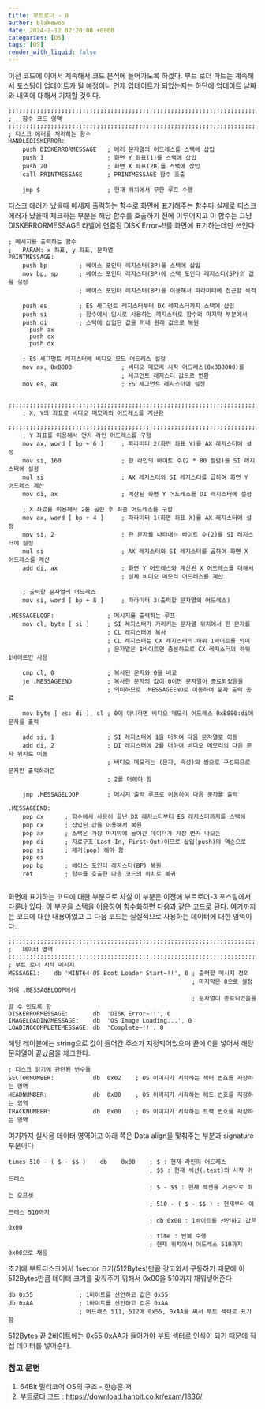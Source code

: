 ```yaml
---
title: 부트로더 - 8
author: blakewoo
date: 2024-2-12 02:20:00 +0900
categories: [OS]
tags: [OS]
render_with_liquid: false
---
```


이전 코드에 이어서 계속해서 코드 분석에 들어가도록 하겠다.
부트 로더 파트는 계속해서 포스팅이 업데이트가 될 예정이니
언제 업데이트가 되었는지는 하단에 업데이트 날짜와 내역에 대해서 기재할 것이다.

```	
;;;;;;;;;;;;;;;;;;;;;;;;;;;;;;;;;;;;;;;;;;;;;;;;;;;;;;;;;;;;;;;;;;;;;;;;;;;;;;;;
;	함수 코드 영역
;;;;;;;;;;;;;;;;;;;;;;;;;;;;;;;;;;;;;;;;;;;;;;;;;;;;;;;;;;;;;;;;;;;;;;;;;;;;;;;;
; 디스크 에러를 처리하는 함수	
HANDLEDISKERROR:
    push DISKERRORMESSAGE   ; 에러 문자열의 어드레스를 스택에 삽입
    push 1                  ; 화면 Y 좌표(1)를 스택에 삽입
    push 20                 ; 화면 X 좌표(20)를 스택에 삽입
    call PRINTMESSAGE       ; PRINTMESSAGE 함수 호출
	
    jmp $                   ; 현재 위치에서 무한 루프 수행

```
디스크 에러가 났을때 메세지 출력하는 함수로 화면에 표기해주는 함수다
실제로 디스크 에러가 났을때 체크하는 부분은 해당 함수를 호출하기 전에 이루어지고
이 함수는 그냥 DISKERRORMESSAGE 라벨에 연결된 DISK Error~!!를 화면에 표기하는데만 쓰인다

```
; 메시지를 출력하는 함수
;   PARAM: x 좌표, y 좌표, 문자열
PRINTMESSAGE:
    push bp         ; 베이스 포인터 레지스터(BP)를 스택에 삽입
    mov bp, sp      ; 베이스 포인터 레지스터(BP)에 스택 포인터 레지스터(SP)의 값을 설정
                    ; 베이스 포인터 레지스터(BP)를 이용해서 파라미터에 접근할 목적

    push es         ; ES 세그먼트 레지스터부터 DX 레지스터까지 스택에 삽입
    push si         ; 함수에서 임시로 사용하는 레지스터로 함수의 마지막 부분에서
    push di         ; 스택에 삽입된 값을 꺼내 원래 값으로 복원
	  push ax
	  push cx
	  push dx
	
	; ES 세그먼트 레지스터에 비디오 모드 어드레스 설정
    mov ax, 0xB800              ; 비디오 메모리 시작 어드레스(0x0B8000)를 
                                ; 세그먼트 레지스터 값으로 변환
    mov es, ax                  ; ES 세그먼트 레지스터에 설정
	
    ;;;;;;;;;;;;;;;;;;;;;;;;;;;;;;;;;;;;;;;;;;;;;;;;;;;;;;;;;;;;;;;;;;;;;;;;;;;;
    ; X, Y의 좌표로 비디오 메모리의 어드레스를 계산함
    ;;;;;;;;;;;;;;;;;;;;;;;;;;;;;;;;;;;;;;;;;;;;;;;;;;;;;;;;;;;;;;;;;;;;;;;;;;;;
	; Y 좌표를 이용해서 먼저 라인 어드레스를 구함
    mov ax, word [ bp + 6 ]     ; 파라미터 2(화면 좌표 Y)를 AX 레지스터에 설정
    mov si, 160                 ; 한 라인의 바이트 수(2 * 80 컬럼)를 SI 레지스터에 설정
    mul si                      ; AX 레지스터와 SI 레지스터를 곱하여 화면 Y 어드레스 계산
    mov di, ax                  ; 계산된 화면 Y 어드레스를 DI 레지스터에 설정
    
	; X 좌료를 이용해서 2를 곱한 후 최종 어드레스를 구함
    mov ax, word [ bp + 4 ]     ; 파라미터 1(화면 좌표 X)를 AX 레지스터에 설정
    mov si, 2                   ; 한 문자를 나타내는 바이트 수(2)를 SI 레지스터에 설정
    mul si                      ; AX 레지스터와 SI 레지스터를 곱하여 화면 X 어드레스를 계산
    add di, ax                  ; 화면 Y 어드레스와 계산된 X 어드레스를 더해서
                                ; 실제 비디오 메모리 어드레스를 계산
    
	; 출력할 문자열의 어드레스		
    mov si, word [ bp + 8 ]     ; 파라미터 3(출력할 문자열의 어드레스)
	
.MESSAGELOOP:               ; 메시지를 출력하는 루프
    mov cl, byte [ si ]     ; SI 레지스터가 가리키는 문자열 위치에서 한 문자를 
                            ; CL 레지스터에 복사
                            ; CL 레지스터는 CX 레지스터의 하위 1바이트를 의미
                            ; 문자열은 1바이트면 충분하므로 CX 레지스터의 하위 1바이트만 사용
    
    cmp cl, 0               ; 복사된 문자와 0을 비교
    je .MESSAGEEND          ; 복사한 문자의 값이 0이면 문자열이 종료되었음을
                            ; 의미하므로 .MESSAGEEND로 이동하여 문자 출력 종료

    mov byte [ es: di ], cl ; 0이 아니라면 비디오 메모리 어드레스 0xB800:di에 문자를 출력
    
    add si, 1               ; SI 레지스터에 1을 더하여 다음 문자열로 이동
    add di, 2               ; DI 레지스터에 2를 더하여 비디오 메모리의 다음 문자 위치로 이동
                            ; 비디오 메모리는 (문자, 속성)의 쌍으로 구성되므로 문자만 출력하려면
                            ; 2를 더해야 함

    jmp .MESSAGELOOP        ; 메시지 출력 루프로 이동하여 다음 문자를 출력
	
.MESSAGEEND:
    pop dx      ; 함수에서 사용이 끝난 DX 레지스터부터 ES 레지스터까지를 스택에
    pop cx      ; 삽입된 값을 이용해서 복원
    pop ax      ; 스택은 가장 마지막에 들어간 데이터가 가장 먼저 나오는 
    pop di      ; 자료구조(Last-In, First-Out)이므로 삽입(push)의 역순으로
    pop si      ; 제거(pop) 해야 함
	pop es
    pop bp      ; 베이스 포인터 레지스터(BP) 복원
    ret         ; 함수를 호출한 다음 코드의 위치로 복귀
	
```
화면에 표기하는 코드에 대한 부분으로 사실 이 부분은 이전에 부트로더-3 포스팅에서
다룬바 있다. 이 부분을 스택을 이용하여 함수화하면 다음과 같은 코드로 된다.
여기까지는 코드에 대한 내용이었고 그 다음 코드는 실질적으로 사용하는 데이터에 대한 영역이다.

```	
;;;;;;;;;;;;;;;;;;;;;;;;;;;;;;;;;;;;;;;;;;;;;;;;;;;;;;;;;;;;;;;;;;;;;;;;;;;;;;;;
;	데이터 영역
;;;;;;;;;;;;;;;;;;;;;;;;;;;;;;;;;;;;;;;;;;;;;;;;;;;;;;;;;;;;;;;;;;;;;;;;;;;;;;;;
; 부트 로더 시작 메시지
MESSAGE1:    db 'MINT64 OS Boot Loader Start~!!', 0 ; 출력할 메시지 정의
                                                    ; 마지막은 0으로 설정하여 .MESSAGELOOP에서 
                                                    ; 문자열이 종료되었음을 알 수 있도록 함
DISKERRORMESSAGE:		db	'DISK Error~!!', 0
IMAGELOADINGMESSAGE:	db	'OS Image Loading...', 0
LOADINGCOMPLETEMESSAGE:	db	'Complete~!!', 0

```
해당 레이블에는 string으로 값이 들어간 주소가 지정되어있으며 끝에 0을 넣어서 해당 문자열이 끝났음을 체크한다.

```
; 디스크 읽기에 관련된 변수들
SECTORNUMBER:           db  0x02    ; OS 이미지가 시작하는 섹터 번호를 저장하는 영역
HEADNUMBER:             db  0x00    ; OS 이미지가 시작하는 헤드 번호를 저장하는 영역
TRACKNUMBER:            db  0x00    ; OS 이미지가 시작하는 트랙 번호를 저장하는 영역
```
여기까지 실사용 데이터 영역이고 아래 쪽은 Data align을 맞춰주는 부분과 signature 부분이다

```    
times 510 - ( $ - $$ )    db    0x00    ; $ : 현재 라인의 어드레스
                                        ; $$ : 현재 섹션(.text)의 시작 어드레스
                                        ; $ - $$ : 현재 섹션을 기준으로 하는 오프셋
                                        ; 510 - ( $ - $$ ) : 현재부터 어드레스 510까지
                                        ; db 0x00 : 1바이트를 선언하고 값은 0x00
                                        ; time : 반복 수행
                                        ; 현재 위치에서 어드레스 510까지 0x00으로 채움
```
초기에 부트디스크에서 1sector 크기(512Bytes)만큼 갖고와서 구동하기 때문에 이 512Bytes만큼
데이터 크기를 맞춰주기 위해서 0x00을 510까지 채워넣어준다
```
db 0x55             ; 1바이트를 선언하고 값은 0x55
db 0xAA             ; 1바이트를 선언하고 값은 0xAA
                    ; 어드레스 511, 512에 0x55, 0xAA를 써서 부트 섹터로 표기함
```
512Bytes 끝 2바이트에는 0x55 0xAA가 들어가야 부트 섹터로 인식이 되기 때문에 직접 데이터를 넣어준다.



### 참고 문헌
1. 64Bit 멀티코어 OS의 구조 - 한승훈 저
2. 부트로더 코드 : https://download.hanbit.co.kr/exam/1836/
